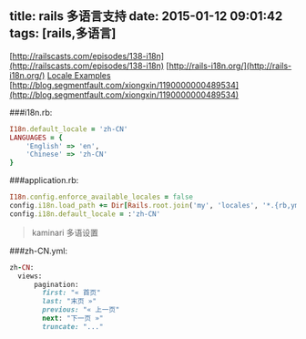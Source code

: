 title: rails 多语言支持
date: 2015-01-12 09:01:42
tags: [rails,多语言]
---
[http://railscasts.com/episodes/138-i18n](http://railscasts.com/episodes/138-i18n)
[http://rails-i18n.org/](http://rails-i18n.org/)
[Locale Examples](http://github.com/svenfuchs/rails-i18n/tree/master/rails%2Flocale)
[http://blog.segmentfault.com/xiongxin/1190000000489534](http://blog.segmentfault.com/xiongxin/1190000000489534)

###i18n.rb:
```ruby
I18n.default_locale = 'zh-CN'
LANGUAGES = {
    'English' => 'en',
    'Chinese' => 'zh-CN'
}
```

###application.rb:
```ruby
I18n.config.enforce_available_locales = false
config.i18n.load_path += Dir[Rails.root.join('my', 'locales', '*.{rb,yml}').to_s]
config.i18n.default_locale = :'zh-CN'
```

>kaminari 多语设置

###zh-CN.yml:
```ruby
zh-CN:
  views:
      pagination:
        first: "« 首页"
        last: "末页 »"
        previous: "« 上一页"
        next: "下一页 »"
        truncate: "..."
```